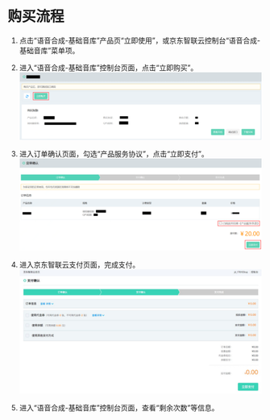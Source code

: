 # 购买流程



1.	点击“语音合成-基础音库”产品页“立即使用”，或京东智联云控制台“语音合成-基础音库”菜单项。


2.	进入“语音合成-基础音库”控制台页面，点击“立即购买”。
 ![1.png](../../../../image/AI-and-Machine-Learning/share-picture/1.png)

3.	进入订单确认页面，勾选“产品服务协议”，点击“立即支付”。
  ![2.png](../../../../image/AI-and-Machine-Learning/share-picture/2.png)

4.	进入京东智联云支付页面，完成支付。
  ![3.png](../../../../image/AI-and-Machine-Learning/share-picture/3.png)

5.	进入“语音合成-基础音库”控制台页面，查看“剩余次数”等信息。

